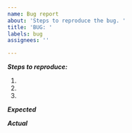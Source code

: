 ```yaml
---
name: Bug report
about: 'Steps to reproduce the bug. '
title: 'BUG: '
labels: bug
assignees: ''

---
```


***Steps to reproduce:***

1. 
2. 
3. 

***Expected***


***Actual***
